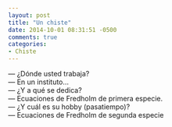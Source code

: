 ```yaml
---
layout: post
title: "Un chiste"
date: 2014-10-01 08:31:51 -0500
comments: true
categories:
- Chiste
---
```


— ¿Dónde usted trabaja? <br />
— En un instituto… <br />
— ¿Y a qué se dedica? <br />
— Ecuaciones de Fredholm de primera especie. <br />
— ¿Y cuál es su hobby (pasatiempo)? <br />
— Ecuaciones de Fredholm de segunda especie <br />
